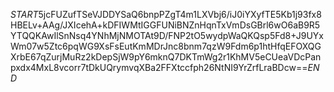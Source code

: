 $START$5jcFUZufTSeVJDDYSaQ6bnpPZgT4m1LXVbj6/iJ0iYXyfTE5Kb1j93fx8HBELv+AAg/JXIcehA+kDFIWMtIGGFUNiBNZnHqnTxVmDsGBrl6wO6aB9R5YTQQKAwIlSnNsq4YNhMjNMOTAt9D/FNP2tO5wydpWaQKQsp5Fd8+J9UYxWm07w5Ztc6pqWG9XsFsEutKmMDrJnc8bnm7qzW9Fdm6p1htHfqEFOXQGXrbE67qZurjMuRz2kDepSjW9pY6mknQ7DKTmWg2r1KhMV5eCUeaVDcPanpxdx4MxL8vcorr7tDkUQrymvqXBa2FFXtccfph26NtNI9YrZrfLraBDcw==$END$